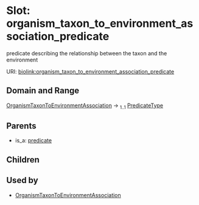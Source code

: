 
# Slot: organism_taxon_to_environment_association_predicate


predicate describing the relationship between the taxon and the environment

URI: [biolink:organism_taxon_to_environment_association_predicate](https://w3id.org/biolink/vocab/organism_taxon_to_environment_association_predicate)


## Domain and Range

[OrganismTaxonToEnvironmentAssociation](OrganismTaxonToEnvironmentAssociation.md) &#8594;  <sub>1..1</sub> [PredicateType](types/PredicateType.md)

## Parents

 *  is_a: [predicate](predicate.md)

## Children


## Used by

 * [OrganismTaxonToEnvironmentAssociation](OrganismTaxonToEnvironmentAssociation.md)
